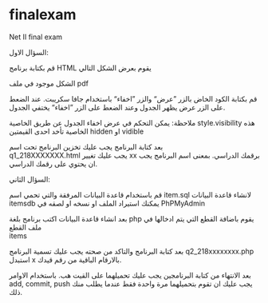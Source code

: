 # finalexam
Net II final exam 

السؤال الاول:

قم بكتابة برنامج HTML يقوم بعرض الشكل التالي

		
الشكل موجود في ملف pdf


	
قم بكتابة الكود الخاض بالزر ”عرض“ والزر ”اخفاء“ باستخدام جافا سكريبت. عند الضعط على الزر عرض يظهر الجدول وعند الضعط على الزر ”اخفاء“ يختفي الجدول.

ملاحظة: يمكن التحكم في عرض اخفاء الجدول عن طريق الخاصية  style.visibility
هذه الخاصية تأخد احدى القيمتين   hidden او vidible

بعد كتابة البرنامج يجب عليك تخزين البرنامج تحت اسم   
q1_218XXXXXXX.html 
يجب عليك تغيير 
xx 
برقمك الدراسي. بمعنى اسم البرنامج يجب ان يحتوي على رقمك الدراسي. 


السؤال الثاني:

قم باستخدام قاعدة البيانات المرفقة والتي تحمي اسم item.sql لانشاء قاعدة البيانات itemsdb
يمكنك استيراد الملف او نسخه او لصقه في 
PhPMyAdmin

بعد انشاء قاعدة البيانات اكتب برنامج بلغة 
php
يقوم باضافة القطع التي يتم ادخالها في ملف القطع  
items


بعد كتابة البرنامج والتاكد من صحته يجب عليك تسمية البرنامج 
q2_218xxxxxxxx.php 
استبدل x بالارقام الباقية من رقم قيدك.


بعد الانتهاء من كتابة البرنامجين يجب عليك تحميلهما على القيت هب. باستخدام الاوامر 
add, commit, push
يجب عليك ان تقوم بتحميلهما مرة واحدة فقط عندما يطلب منك ذلك.



